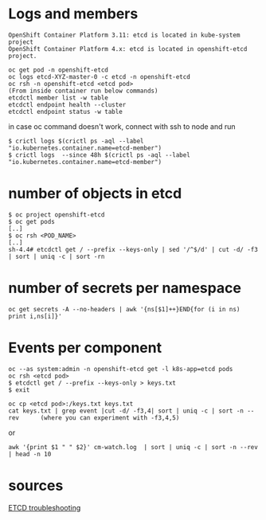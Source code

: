 # Logs and members

```
OpenShift Container Platform 3.11: etcd is located in kube-system project
OpenShift Container Platform 4.x: etcd is located in openshift-etcd project.
```

```
oc get pod -n openshift-etcd
oc logs etcd-XYZ-master-0 -c etcd -n openshift-etcd
oc rsh -n openshift-etcd <etcd pod>
(From inside container run below commands)
etcdctl member list -w table
etcdctl endpoint health --cluster
etcdctl endpoint status -w table
```

in case oc command doesn't work, connect with ssh to node and run

```
$ crictl logs $(crictl ps -aql --label  "io.kubernetes.container.name=etcd-member")
$ crictl logs  --since 48h $(crictl ps -aql --label  "io.kubernetes.container.name=etcd-member")
```

# number of objects in etcd

```
$ oc project openshift-etcd
$ oc get pods
[..]
$ oc rsh <POD_NAME>
[..]
sh-4.4# etcdctl get / --prefix --keys-only | sed '/^$/d' | cut -d/ -f3 | sort | uniq -c | sort -rn 
```

# number of secrets per namespace

```
oc get secrets -A --no-headers | awk '{ns[$1]++}END{for (i in ns) print i,ns[i]}'
```


# Events per component

```
oc --as system:admin -n openshift-etcd get -l k8s-app=etcd pods
oc rsh <etcd pod>     
$ etcdctl get / --prefix --keys-only > keys.txt
$ exit

oc cp <etcd pod>:/keys.txt keys.txt
cat keys.txt | grep event |cut -d/ -f3,4| sort | uniq -c | sort -n --rev      (where you can experiment with -f3,4,5)
```

or

```
awk '{print $1 " " $2}' cm-watch.log  | sort | uniq -c | sort -n --rev | head -n 10
```

# sources

[ETCD troubleshooting](https://access.redhat.com/articles/6271341)






<!-- oc get --raw /metrics | grep etcd_object_counts | grep events
oc --as system:admin -n openshift-kube-apiserver get -o json events | jq -r '.items[].metadata.creationTimestamp' | sort | head -n3
oc --as system:admin -n openshift-etcd get -l k8s-app=etcd pods


get / --prefix --keys-only | grep event | sort | uniq -c | sort -n --rev -->